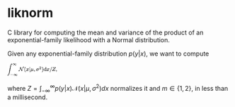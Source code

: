 # liknorm

C library for computing the mean and variance of the product of an
exponential-family likelihood with a Normal distribution.

Given any exponential-family distribution $p(y|x)$, we want to compute

![LikNorm Integral](/images/liknorm-integral-2.png)

where $Z = \int_{-\infty}^{\infty} p(y|x) \mathcal N(x | \mu, \sigma^2) dx$
normalizes it and $m \in \{1, 2\}$, in less than a millisecond.
